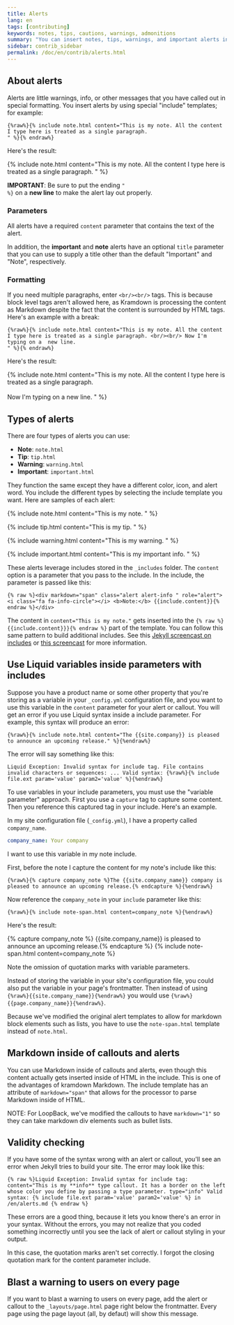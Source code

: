 ```yaml
---
title: Alerts
lang: en
tags: [contributing]
keywords: notes, tips, cautions, warnings, admonitions
summary: "You can insert notes, tips, warnings, and important alerts in your content. "
sidebar: contrib_sidebar
permalink: /doc/en/contrib/alerts.html
---
```


## About alerts
Alerts are little warnings, info, or other messages that you have called out in special formatting.
You insert alerts by using special "include" templates; for example:

```
{%raw%}{% include note.html content="This is my note. All the content I type here is treated as a single paragraph.
" %}{% endraw%}
```

Here's the result:

{% include note.html content="This is my note. All the content I type here is treated as a single paragraph.
" %}

**IMPORTANT**: Be sure to put the ending <code>&quot; &percnt;&rbrace;</code> on a
**new line** to make the alert lay out properly.

### Parameters

All alerts have a required `content` parameter that contains the text of the alert.

In addition, the **important** and **note** alerts have an optional `title` parameter that you can
use to supply a title other than the default "Important" and "Note", respectively.

### Formatting

If you need multiple paragraphs, enter `<br/><br/>` tags. This is because block level tags aren't allowed here, as Kramdown is processing the content as Markdown despite the fact that the content is surrounded by HTML tags. Here's an example with a break:

```
{%raw%}{% include note.html content="This is my note. All the content I type here is treated as a single paragraph. <br/><br/> Now I'm typing on a  new line.
" %}{% endraw%}
```

Here's the result:

{% include note.html content="This is my note. All the content I type here is treated as a single paragraph. <br/><br/> Now I'm typing on a  new line.
" %}

## Types of alerts

There are four types of alerts you can use:

- **Note**: `note.html`
- **Tip**: `tip.html`
- **Warning**: `warning.html`
- **Important**: `important.html`

They function the same except they have a different color, icon, and alert word. You include the different types by selecting the include template you want. Here are samples of each alert:

{% include note.html content="This is my note.
" %}

{% include tip.html content="This is my tip.
" %}

{% include warning.html content="This is my warning.
" %}

{% include important.html content="This is my important info.
" %}

These alerts leverage includes stored in the `_includes` folder. The `content` option is a parameter that you pass to the include. In the include, the parameter is passed like this:

```
{% raw %}<div markdown="span" class="alert alert-info " role="alert"><i class="fa fa-info-circle"></i> <b>Note:</b> {{include.content}}{% endraw %}</div>
```

The content in `content="This is my note."` gets inserted into the `{% raw %}{{include.content}}}{% endraw %}` part of the template. You can follow this same pattern to build additional includes. See this [Jekyll screencast on includes](http://jekyll.tips/jekyll-casts/includes/) or [this screencast](https://www.youtube.com/watch?v=TJcn_PJ2100) for more information.

## Use Liquid variables inside parameters with includes

Suppose you have a product name or some other property that you're storing as a variable in your `_config.yml` configuration file, and you want to use this variable in the `content` parameter for your alert or callout. You will get an error if you use Liquid syntax inside a include parameter. For example, this syntax will produce an error:

```
{%raw%}{% include note.html content="The {{site.company}} is pleased to announce an upcoming release." %}{%endraw%}
```

The error will say something like this:

```
Liquid Exception: Invalid syntax for include tag. File contains invalid characters or sequences: ... Valid syntax: {%raw%}{% include file.ext param='value' param2='value' %}{%endraw%}
```

To use variables in your include parameters, you must use the "variable parameter" approach. First you use a `capture` tag to capture some content. Then you reference this captured tag in your include. Here's an example.

In my site configuration file (`_config.yml`), I have a property called `company_name`.

```yaml
company_name: Your company
```

I want to use this variable in my note include.

First, before the note I capture the content for my note's include like this:

```liquid
{%raw%}{% capture company_note %}The {{site.company_name}} company is pleased to announce an upcoming release.{% endcapture %}{%endraw%}
```

Now reference the `company_note` in your `include` parameter like this:

```
{%raw%}{% include note-span.html content=company_note %}{%endraw%}
```

Here's the result:

{% capture company_note %} {{site.company_name}} is pleased to announce an upcoming release.{% endcapture %}
{% include note-span.html content=company_note %}

Note the omission of quotation marks with variable parameters.

Instead of storing the variable in your site's configuration file, you could also put the variable in your page's frontmatter. Then instead of using `{%raw%}{{site.company_name}}{%endraw%}` you would use `{%raw%}{{page.company_name}}{%endraw%}`.

Because we've modified the original alert templates to allow for markdown block elements such as lists, you have to use the `note-span.html` template instead of `note.html`.

## Markdown inside of callouts and alerts

You can use Markdown inside of callouts and alerts, even though this content actually gets inserted inside of HTML in the include. This is one of the advantages of kramdown Markdown. The include template has an attribute of `markdown="span"` that allows for the processor to parse Markdown inside of HTML.

NOTE: For LoopBack, we've modified the callouts to have `markdown="1"` so they can take markdown div elements such as bullet lists.

## Validity checking

If you have some of the syntax wrong with an alert or callout, you'll see an error when Jekyll tries to build your site. The error may look like this:

```
{% raw %}Liquid Exception: Invalid syntax for include tag: content="This is my **info** type callout. It has a border on the left whose color you define by passing a type parameter. type="info" Valid syntax: {% include file.ext param='value' param2='value' %} in /en/alerts.md {% endraw %}
```

These errors are a good thing, because it lets you know there's an error in your syntax. Without the errors, you may not realize that you coded something incorrectly until you see the lack of alert or callout styling in your output.

In this case, the quotation marks aren't set correctly. I forgot the closing quotation mark for the content parameter include.

## Blast a warning to users on every page

If you want to blast a warning to users on every page, add the alert or callout to the `_layouts/page.html` page right below the frontmatter. Every page using the page layout (all, by defaut) will show this message.
